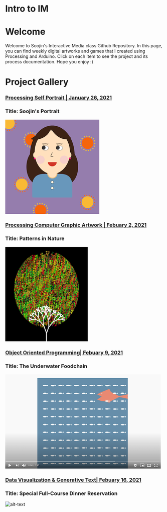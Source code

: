 # Intro to IM

# Welcome

Welcome to Soojin's Interactive Media class Github Repository. In this page, you can find weekly digital artworks and games that I created using Processing and Arduino. Click on each item to see the project and its process documentation. Hope you enjoy :) 

# Project Gallery

### [Processing Self Portrait | January 26, 2021](https://github.com/Soojin-Lee0819/IntrotoIM/tree/main/January26) 
### Title: Soojin's Portrait

![alt-text](images/soojinportrait.gif)

                                            
### [Processing Computer Graphic Artwork | Febuary 2, 2021 ](https://github.com/Soojin-Lee0819/IntrotoIM/tree/main/Feb2) 
### Title: Patterns in Nature

![](images/SoojinComputerArt.png)



### [Object Oriented Programming| Febuary 9, 2021 ](https://github.com/Soojin-Lee0819/IntrotoIM/tree/main/Feb9) 
### Title: The Underwater Foodchain

[![Watch the video](images/salmoneatsfish.png)](https://youtu.be/HjzMetCymzY)



### [Data Visualization & Generative Text| Febuary 16, 2021 ](https://github.com/Soojin-Lee0819/IntrotoIM/tree/main/Feb16) 
### Title: Special Full-Course Dinner Reservation 

![alt-text](images/demo.gif)



